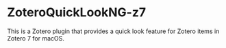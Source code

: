# ZoteroQuickLookNG-z7

This is a Zotero plugin that provides a quick look feature for Zotero items in Zotero 7 for macOS.